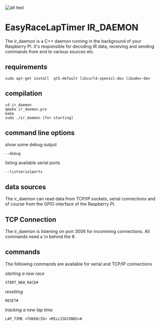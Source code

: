 ![alt text](http://www.airbirds.de/wp-content/uploads/2015/11/logo_big.png "EasyRaceLapTimer")

# EasyRaceLapTimer IR_DAEMON

The ir_daemon is a C++ daemon running in the background of your Raspberry PI. It's responsible for decoding IR data, receiving and sending commands from and to various sources etc.

## requirements

    sudo apt-get install  qt5-default libcurl4-openssl-dev libudev-dev

## compilation

    cd ir_daemon
    qmake ir_daemon.pro
    make
    sudo ./ir_daemon [for starting]


## command line options

show some debug output

    --debug

listing available serial ports

    --listserialports

## data sources

   The ir_daemon can read data from TCP/IP sockets, serial connections and of course from the GPIO interface of the Raspberry PI.

## TCP Connection

The ir_daemon is listening on port 3006 for incomming connections. All commands need
a \n behind the #.



## commands

The following commands are available for serial and TCP/IP connections

*starting a new race*

    START_NEW_RACE#

*resetting*    

    RESET#

*tracking a new lap time*

    LAP_TIME <TOKEN/ID> <MILLISECONDS>#
